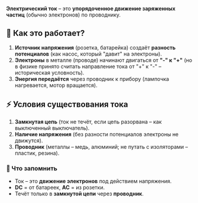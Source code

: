 **Электрический ток** – это **упорядоченное движение заряженных частиц** (обычно электронов) по проводнику.
## **🔬 Как это работает?**

1. **Источник напряжения** (розетка, батарейка) создаёт **разность потенциалов** (как насос, который "давит" на электроны).
2. **Электроны** в металле (проводе) начинают двигаться от **"-" к "+"** (но в физике принято считать направление тока от "+" к "-" – историческая условность).
3. **Энергия передаётся** через проводник к прибору (лампочка нагревается, мотор вращается).
## **⚡ Условия существования тока**

1. **Замкнутая цепь** (ток не течёт, если цепь разорвана – как выключенный выключатель).
2. **Наличие напряжения** (без разности потенциалов электроны не движутся).
3. **Проводник** (металлы – медь, алюминий; не путать с изоляторами – пластик, резина).

### **📌 Что запомнить**

- Ток – это **движение электронов** под действием напряжения.
- **DC** = от батареек, **AC** = из розетки.
- Течёт только в **замкнутой цепи** через **проводник**.